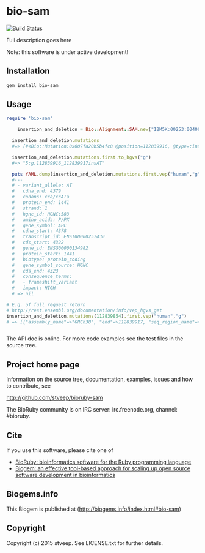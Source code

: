 # bio-sam

[![Build Status](https://secure.travis-ci.org/stveep/bioruby-sam.png)](http://travis-ci.org/stveep/bioruby-sam)

Full description goes here

Note: this software is under active development!

## Installation

```sh
gem install bio-sam
```

## Usage

```ruby
require 'bio-sam'

	insertion_and_deletion = Bio::Alignment::SAM.new("I2M5K:00253:00406       0       5       112839854       70      63M2I138M1D27M7S        *       0       0       CAGTGATCTTCCAGATAGCCCTGGACAAACCATGCCACCAAGCAGAAGTAAAACACCTCCACCATACCTCCTCAAACAGCTCAAACCAAGCGAGAAGTACCTAAAAATAAAGCACCTACTGCTGAAAAGAGAGAGAGTGGACCTAAGCAAGCTGCAGTAAATGCTGCAGTTCAGAGGGTCCAGGTTCTTCCAGATGCTGATACTTATTACATTTTGCCACGGAAAGTACTGCTGAGG   @CDDDCCCCACACCCCCCCC?CCACCCC>A6;;;;7;;6;6;BC;;6;;;;;.;;>ADDA??;;;;;?CCACCCD>C??@CCCC>C@C;>?CCCC@C=::@:::::+:::/:CCC?>>>>CCCCDDD9CCCC@AB????=AB>??;?BB>@@@AA???CC<@@?????BB>??;;;B<BC;??8;6:A=@=@BBB;;;?<77//*08*088888*8=9=?B7;;4;??????????<   PG:Z:novoalign  AS:i:183        UQ:i:183        NM:i:3  MD:Z:201^T27")

  insertion_and_deletion.mutations
  #=> [#<Bio::Mutation:0x007fa20b5b4fc8 @position=112839916, @type=:insertion, @reference=nil, @mutant="AT", @seqname="5">, #<Bio::Mutation:0x007fa20b5b4960 @position=112840055, @type=:deletion, @reference="T", @mutant=nil, @seqname="5">]

  insertion_and_deletion.mutations.first.to_hgvs("g")
  #=> "5:g.112839916_112839917insAT"

  puts YAML.dump(insertion_and_deletion.mutations.first.vep("human","g").first["transcript_consequences"].keep_if{|c| c["transcript_id"] == "ENST00000257430"})
  #---
  # - variant_allele: AT
  #   cdna_end: 4379
  #   codons: cca/ccATa
  #   protein_end: 1441
  #   strand: 1
  #   hgnc_id: HGNC:583
  #   amino_acids: P/PX
  #   gene_symbol: APC
  #   cdna_start: 4378
  #   transcript_id: ENST00000257430
  #   cds_start: 4322
  #   gene_id: ENSG00000134982
  #   protein_start: 1441
  #   biotype: protein_coding
  #   gene_symbol_source: HGNC
  #   cds_end: 4323
  #   consequence_terms:
  #   - frameshift_variant
  #   impact: HIGH
  # => nil

# E.g. of full request return
# http://rest.ensembl.org/documentation/info/vep_hgvs_get
insertion_and_deletion.mutations(112839854).first.vep("human","g")
# => [{"assembly_name"=>"GRCh38", "end"=>112839917, "seq_region_name"=>"5", "transcript_consequences"=>[{"gene_id"=>"ENSG00000134982", "distance"=>46, "variant_allele"=>"AT", "biotype"=>"nonsense_mediated_decay", "gene_symbol_source"=>"HGNC", "consequence_terms"=>["downstream_gene_variant"], "strand"=>1, "hgnc_id"=>"HGNC:583", "gene_symbol"=>"APC", "transcript_id"=>"ENST00000502371", "impact"=>"MODIFIER"}, {"variant_allele"=>"AT", "cdna_end"=>4380, "codons"=>"-/AT", "protein_end"=>1442, "strand"=>1, "hgnc_id"=>"HGNC:583", "amino_acids"=>"-/X", "gene_symbol"=>"APC", "cdna_start"=>4379, "transcript_id"=>"ENST00000257430", "cds_start"=>4323, "gene_id"=>"ENSG00000134982", "protein_start"=>1441, "biotype"=>"protein_coding", "gene_symbol_source"=>"HGNC", "cds_end"=>4324, "consequence_terms"=>["frameshift_variant"], "impact"=>"HIGH"}, {"gene_id"=>"ENSG00000134982", "distance"=>863, "variant_allele"=>"AT", "biotype"=>"protein_coding", "gene_symbol_source"=>"HGNC", "consequence_terms"=>["downstream_gene_variant"], "strand"=>1, "hgnc_id"=>"HGNC:583", "gene_symbol"=>"APC", "transcript_id"=>"ENST00000507379", "impact"=>"MODIFIER"}, {"variant_allele"=>"AT", "cdna_end"=>4481, "codons"=>"-/AT", "protein_end"=>1442, "strand"=>1, "hgnc_id"=>"HGNC:583", "amino_acids"=>"-/X", "gene_symbol"=>"APC", "cdna_start"=>4480, "transcript_id"=>"ENST00000508376", "cds_start"=>4323, "gene_id"=>"ENSG00000134982", "protein_start"=>1441, "biotype"=>"protein_coding", "gene_symbol_source"=>"HGNC", "cds_end"=>4324, "consequence_terms"=>["frameshift_variant"], "impact"=>"HIGH"}, {"gene_id"=>"ENSG00000134982", "distance"=>409, "variant_allele"=>"AT", "biotype"=>"protein_coding", "gene_symbol_source"=>"HGNC", "consequence_terms"=>["downstream_gene_variant"], "strand"=>1, "hgnc_id"=>"HGNC:583", "gene_symbol"=>"APC", "transcript_id"=>"ENST00000512211", "impact"=>"MODIFIER"}, {"gene_id"=>"ENSG00000134982", "variant_allele"=>"AT", "cdna_end"=>4569, "biotype"=>"nonsense_mediated_decay", "gene_symbol_source"=>"HGNC", "consequence_terms"=>["3_prime_UTR_variant", "NMD_transcript_variant"], "strand"=>1, "hgnc_id"=>"HGNC:583", "gene_symbol"=>"APC", "cdna_start"=>4568, "transcript_id"=>"ENST00000508624", "impact"=>"MODIFIER"}, {"gene_id"=>"ENSG00000258864", "variant_allele"=>"AT", "biotype"=>"nonsense_mediated_decay", "gene_symbol_source"=>"Clone_based_vega_gene", "consequence_terms"=>["intron_variant", "NMD_transcript_variant"], "strand"=>1, "gene_symbol"=>"CTC-554D6.1", "transcript_id"=>"ENST00000520401", "impact"=>"MODIFIER"}, {"gene_id"=>"ENSG00000134982", "distance"=>2195, "variant_allele"=>"AT", "biotype"=>"protein_coding", "gene_symbol_source"=>"HGNC", "consequence_terms"=>["downstream_gene_variant"], "strand"=>1, "hgnc_id"=>"HGNC:583", "gene_symbol"=>"APC", "transcript_id"=>"ENST00000504915", "impact"=>"MODIFIER"}], "strand"=>1, "id"=>"5:g.112839917_112839918insAT", "allele_string"=>"-/AT", "most_severe_consequence"=>"frameshift_variant", "start"=>112839918}]



```

The API doc is online. For more code examples see the test files in
the source tree.

## Project home page

Information on the source tree, documentation, examples, issues and
how to contribute, see

  http://github.com/stveep/bioruby-sam

The BioRuby community is on IRC server: irc.freenode.org, channel: #bioruby.

## Cite

If you use this software, please cite one of

* [BioRuby: bioinformatics software for the Ruby programming language](http://dx.doi.org/10.1093/bioinformatics/btq475)
* [Biogem: an effective tool-based approach for scaling up open source software development in bioinformatics](http://dx.doi.org/10.1093/bioinformatics/bts080)

## Biogems.info

This Biogem is published at (http://biogems.info/index.html#bio-sam)

## Copyright

Copyright (c) 2015 stveep. See LICENSE.txt for further details.
